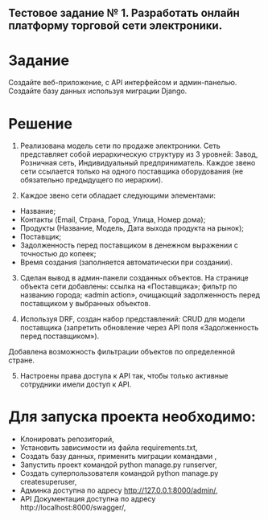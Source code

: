 ## Тестовое задание № 1. Разработать онлайн платформу торговой сети электроники.

# Задание
Создайте веб-приложение, с API интерфейсом и админ-панелью.
Создайте базу данных используя миграции Django.

# Решение

1. Реализована модель сети по продаже электроники. Сеть представляет собой иерархическую структуру из 3 уровней: Завод, Розничная сеть, Индивидуальный предприниматель.
Каждое звено сети ссылается только на одного поставщика оборудования (не обязательно предыдущего по иерархии). 

2. Каждое звено сети обладает следующими элементами:
- Название;
- Контакты (Email, Страна, Город, Улица, Номер дома);
- Продукты (Название, Модель, Дата выхода продукта на рынок);
- Поставщик;
- Задолженность перед поставщиком в денежном выражении с точностью до копеек;
- Время создания (заполняется автоматически при создании).

3. Сделан вывод в админ-панели созданных объектов.
На странице объекта сети добавлены: ссылка на «Поставщика»; фильтр по названию города; «admin action», очищающий задолженность перед поставщиком у выбранных объектов.

4. Используя DRF, создан набор представлений:
CRUD для модели поставщика (запретить обновление через API поля «Задолженность перед поставщиком»).

Добавлена возможность фильтрации объектов по определенной стране.

5. Настроены права доступа к API так, чтобы только активные сотрудники имели доступ к API.

# Для запуска проекта необходимо:

- Клонировать репозиторий,
- Установить зависимости из файла requirements.txt,
- Создать базу данных, применить миграции командами ,
- Запустить проект командой python manage.py runserver,
- Создать суперпользователя командой python manage.py createsuperuser,
- Админка доступна по адресу http://127.0.0.1:8000/admin/,
- API Документация доступна по адресу http://localhost:8000/swagger/,




